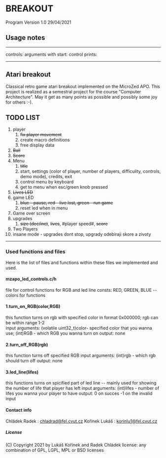 # BREAKOUT

Program Version 1.0 29/04/2021

## Usage notes

***************
controls:
arguments with start:
control prints:
***************

## Atari breakout

Classical retro game atari breakout implemented on the MicroZed APO. This project is realized as a semestral project for the course "Computer Architecture".
May it get as many points as possible and possibly some joy for others :-).

## TODO LIST

1. player
    1. ~~fix player movement~~
    2. create macro definitions
    3. free display data
2. ~~Ball~~
3. ~~Score~~
4. Menu
    1. ~~title~~
    2. start, settings (color of player, number of players, difficulity, controls, demo mode), credits, exit
    3. control menu by keyboard
    4. get to menu when esc/green knob pressed
5. ~~Lives LED~~
6. game LED
    1. ~~blue - pause, red - live lost, green - run game~~
    2. reset led when in menu
7. Game over screen
8. upgrades
    1. ~~size (dec/inc)~~, ~~lives~~, #player speed#, ~~score~~
9. Two Players
10. insane mode - upgrades dont stop, upgrady odebiraji skore a zivoty

***************

### Used functions and files

Here is the list of files and functions within these files we implemented and used.

#### mzapo_led_controls.c/h

file for control functions for RGB and led line
consts: RED, GREEN, BLUE -- colors for functions

#### 1.turn_on_RGB(color,RGB)

this function turns on rgb with specified color in format 0x000000; rgb can be within range 1-2  
input arguments: (volatile uint32_t)color- specified color that you wanna use; (int)RGB - which RGB you wanna turn on
output: none

#### 2.turn_off_RGB(rgb)

this function turns off specified RGB
input arguments: (int)rgb - which rgb should turn off
output: none

#### 3.led_line(lifes)

this functions turns on spicified part of led line -- mainly used for showing the number of life that player has left
input arguments: (int)lifes - number of lifes you wanna your player to have
output: 0 on succes -1 on the invalid input

#### Contact info

Chládek Radek : chladrad@fel.cvut.cz
Kořínek Lukáš : korinlu1@fel.cvut.cz

##### License

(C) Copyright 2021 by Lukáš Kořínek and Radek Chládek
license:  any combination of GPL, LGPL, MPL or BSD licenses
